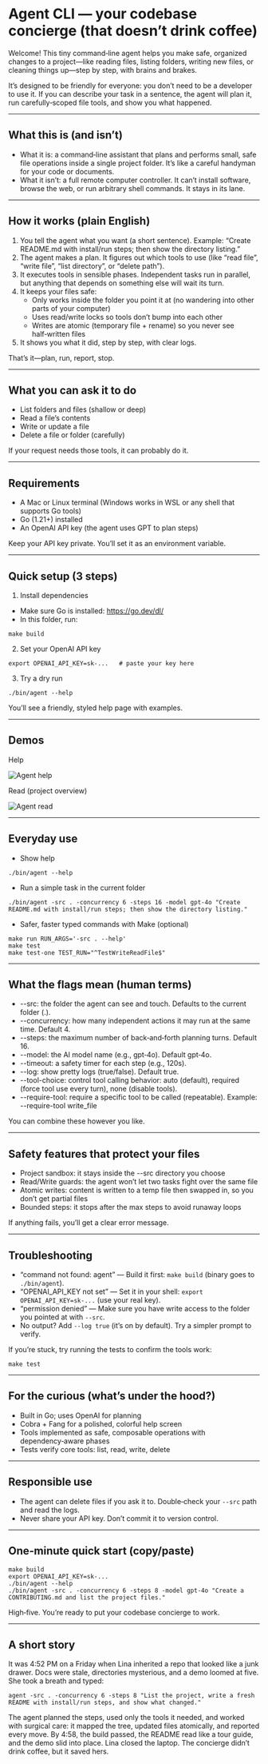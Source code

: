 # Agent CLI — your codebase concierge (that doesn’t drink coffee)

Welcome! This tiny command‑line agent helps you make safe, organized changes to a project—like reading files, listing folders, writing new files, or cleaning things up—step by step, with brains and brakes.

It’s designed to be friendly for everyone: you don’t need to be a developer to use it. If you can describe your task in a sentence, the agent will plan it, run carefully‑scoped file tools, and show you what happened.

---

## What this is (and isn’t)
- What it is: a command‑line assistant that plans and performs small, safe file operations inside a single project folder. It’s like a careful handyman for your code or documents.
- What it isn’t: a full remote computer controller. It can’t install software, browse the web, or run arbitrary shell commands. It stays in its lane.

---

## How it works (plain English)
1. You tell the agent what you want (a short sentence). Example: “Create README.md with install/run steps; then show the directory listing.”
2. The agent makes a plan. It figures out which tools to use (like “read file”, “write file”, “list directory”, or “delete path”).
3. It executes tools in sensible phases. Independent tasks run in parallel, but anything that depends on something else will wait its turn.
4. It keeps your files safe:
   - Only works inside the folder you point it at (no wandering into other parts of your computer)
   - Uses read/write locks so tools don’t bump into each other
   - Writes are atomic (temporary file + rename) so you never see half‑written files
5. It shows you what it did, step by step, with clear logs.

That’s it—plan, run, report, stop.

---

## What you can ask it to do
- List folders and files (shallow or deep)
- Read a file’s contents
- Write or update a file
- Delete a file or folder (carefully)

If your request needs those tools, it can probably do it.

---

## Requirements
- A Mac or Linux terminal (Windows works in WSL or any shell that supports Go tools)
- Go (1.21+) installed
- An OpenAI API key (the agent uses GPT to plan steps)

Keep your API key private. You’ll set it as an environment variable.

---

## Quick setup (3 steps)
1) Install dependencies
- Make sure Go is installed: https://go.dev/dl/
- In this folder, run:

```
make build
```

2) Set your OpenAI API key

```
export OPENAI_API_KEY=sk-...   # paste your key here
```

3) Try a dry run

```
./bin/agent --help
```

You’ll see a friendly, styled help page with examples.

---

## Demos

Help

![Agent help](docs/assets/agent-help.gif)

Read (project overview)

![Agent read](docs/assets/agent-read.gif)

---

## Everyday use
- Show help
```
./bin/agent --help
```

- Run a simple task in the current folder
```
./bin/agent -src . -concurrency 6 -steps 16 -model gpt-4o "Create README.md with install/run steps; then show the directory listing."
```

- Safer, faster typed commands with Make (optional)
```
make run RUN_ARGS='-src . --help'
make test
make test-one TEST_RUN="^TestWriteReadFile$"
```

---

## What the flags mean (human terms)
- --src: the folder the agent can see and touch. Defaults to the current folder (.).
- --concurrency: how many independent actions it may run at the same time. Default 4.
- --steps: the maximum number of back‑and‑forth planning turns. Default 16.
- --model: the AI model name (e.g., gpt‑4o). Default gpt‑4o.
- --timeout: a safety timer for each step (e.g., 120s).
- --log: show pretty logs (true/false). Default true.
- --tool-choice: control tool calling behavior: auto (default), required (force tool use every turn), none (disable tools).
- --require-tool: require a specific tool to be called (repeatable). Example: --require-tool write_file

You can combine these however you like.

---

## Safety features that protect your files
- Project sandbox: it stays inside the --src directory you choose
- Read/Write guards: the agent won’t let two tasks fight over the same file
- Atomic writes: content is written to a temp file then swapped in, so you don’t get partial files
- Bounded steps: it stops after the max steps to avoid runaway loops

If anything fails, you’ll get a clear error message.

---

## Troubleshooting
- “command not found: agent” — Build it first: `make build` (binary goes to `./bin/agent`).
- “OPENAI_API_KEY not set” — Set it in your shell: `export OPENAI_API_KEY=sk-...` (use your real key).
- “permission denied” — Make sure you have write access to the folder you pointed at with `--src`.
- No output? Add `--log true` (it’s on by default). Try a simpler prompt to verify.

If you’re stuck, try running the tests to confirm the tools work:
```
make test
```

---

## For the curious (what’s under the hood?)
- Built in Go; uses OpenAI for planning
- Cobra + Fang for a polished, colorful help screen
- Tools implemented as safe, composable operations with dependency‑aware phases
- Tests verify core tools: list, read, write, delete

---

## Responsible use
- The agent can delete files if you ask it to. Double‑check your `--src` path and read the logs.
- Never share your API key. Don’t commit it to version control.

---

## One‑minute quick start (copy/paste)
```
make build
export OPENAI_API_KEY=sk-...
./bin/agent --help
./bin/agent -src . -concurrency 6 -steps 8 -model gpt-4o "Create a CONTRIBUTING.md and list the project files."
```

High‑five. You’re ready to put your codebase concierge to work.

---

## A short story

It was 4:52 PM on a Friday when Lina inherited a repo that looked like a junk drawer. Docs were stale, directories mysterious, and a demo loomed at five. She took a breath and typed:

```
agent -src . -concurrency 6 -steps 8 "List the project, write a fresh README with install/run steps, and show what changed."
```

The agent planned the steps, used only the tools it needed, and worked with surgical care: it mapped the tree, updated files atomically, and reported every move. By 4:58, the build passed, the README read like a tour guide, and the demo slid into place. Lina closed the laptop. The concierge didn’t drink coffee, but it saved hers.
